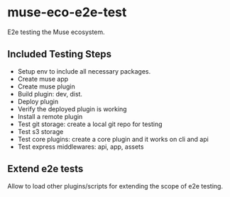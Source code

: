 # muse-eco-e2e-test

E2e testing the Muse ecosystem.

## Included Testing Steps

- Setup env to include all necessary packages.
- Create muse app
- Create muse plugin
- Build plugin: dev, dist.
- Deploy plugin
- Verify the deployed plugin is working
- Install a remote plugin
- Test git storage: create a local git repo for testing
- Test s3 storage
- Test core plugins: create a core plugin and it works on cli and api
- Test express middlewares: api, app, assets


## Extend e2e tests
Allow to load other plugins/scripts for extending the scope of e2e testing.